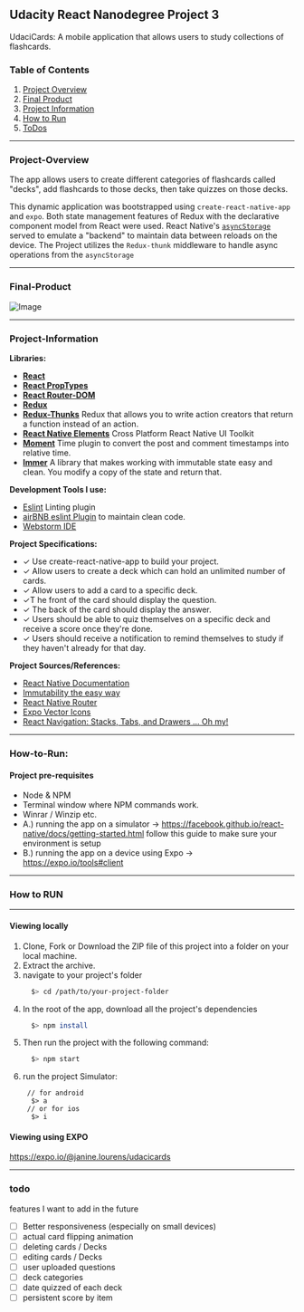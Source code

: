## Udacity React Nanodegree Project 3
UdaciCards: A mobile application that allows users to study collections of flashcards.

### Table of Contents
1. [Project Overview](#project-overview)
2. [Final Product](#final-product)
3. [Project Information](#project-information)
4. [How to Run](#how-to-run)
5. [ToDos](#todo)

---

### Project-Overview

The app allows users to create different categories of flashcards called "decks", add flashcards to those decks, then take quizzes on those decks.

This dynamic application was bootstrapped using `create-react-native-app` and `expo`.
Both state management features of Redux with the declarative component model from React were used.
React Native's [`asyncStorage`](https://facebook.github.io/react-native/docs/asyncstorage.html) served to emulate a "backend" to maintain data between reloads on the device.
The Project utilizes the `Redux-thunk` middleware to handle async operations from the `asyncStorage`

---
### Final-Product
![Image](https://www.dropbox.com/s/fkpu4o2m1it68ao/20180513_162836.gif?raw=1)

---

### Project-Information
**Libraries:**
 - [ **React**](https://reactjs.org/)
 - [**React PropTypes**](https://github.com/facebook/prop-types)
 - [ **React Router-DOM**](https://reacttraining.com/react-router/)
 - [**Redux**](https://redux.js.org/)
 - [**Redux-Thunks**](https://github.com/gaearon/redux-thunk) Redux that allows you to write action creators that return a function instead of an action.
 - [**React Native Elements**](https://react-native-training.github.io/react-native-elements/) Cross Platform React Native UI Toolkit
 - [ **Moment**](https://momentjs.com/)  Time plugin to convert  the post and comment timestamps into relative time.
 - [**Immer**](https://github.com/mweststrate/immer) A library that makes working with immutable state easy and clean. You modify a copy of the state and return that.

**Development Tools I use:**
  -	[Eslint](https://eslint.org/) Linting plugin
  -	[airBNB eslint Plugin](https://github.com/airbnb/javascript) to maintain clean code.
  -	[Webstorm IDE](https://www.jetbrains.com/webstorm/)
	
**Project Specifications:**
- ✓ Use create-react-native-app to build your project.
- ✓ Allow users to create a deck which can hold an unlimited number of cards.
- ✓ Allow users to add a card to a specific deck.
- ✓T he front of the card should display the question.
- ✓ The back of the card should display the answer.
- ✓ Users should be able to quiz themselves on a specific deck and receive a score once they're done.
- ✓ Users should receive a notification to remind themselves to study if they haven't already for that day.

**Project  Sources/References:**
  - [React Native Documentation](https://facebook.github.io/react-native/docs/getting-started.html)
  - [Immutability the easy way](https://hackernoon.com/introducing-immer-immutability-the-easy-way-9d73d8f71cb3)
  - [React Native Router](https://facebook.github.io/react-native/docs/navigation.html)
  - [Expo Vector Icons](https://expo.github.io/vector-icons/)
  - [React Navigation: Stacks, Tabs, and Drawers … Oh my!](https://medium.com/async-la/react-navigation-stacks-tabs-and-drawers-oh-my-92edd606e4db)

---

### How-to-Run:

#### **Project pre-requisites**
 - Node & NPM
 - Terminal window where NPM commands work.
 - Winrar / Winzip etc.
 - A.) running the app on a simulator -> https://facebook.github.io/react-native/docs/getting-started.html follow this guide to make sure your environment is setup
 - B.) running the app on a device using Expo -> https://expo.io/tools#client

___
 
### **How to RUN**
____
    
#### Viewing locally
1. Clone, Fork or Download the ZIP file of this project into a folder on your local machine.
2. Extract the archive.
3. navigate to your project's folder
    ```bash
      $> cd /path/to/your-project-folder
    ```
4. In the root of the app, download all the project's dependencies
    ```bash
      $> npm install
    ```
5. Then run the project with the following command:
    ```bash
      $> npm start
    ```
6. run the project
  Simulator: 
    ```
     // for android
      $> a
     // or for ios
      $> i
    ```
#### Viewing using EXPO
https://expo.io/@janine.lourens/udacicards

____

### todo
features I want to add in the future
- ☐  Better responsiveness (especially on small devices)
- ☐  actual card flipping animation
- ☐ deleting cards / Decks
- ☐ editing cards / Decks
- ☐ user uploaded questions
- ☐ deck categories
- ☐ date  quizzed of each deck
- ☐ persistent score by item


